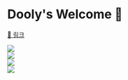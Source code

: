 # Dooly's Welcome 🦖  

[📝 링크](https://baek.dev/doolys-welcome/)  

![](https://github.com/baekdev/doolys-welcome/blob/main/images/preview_1.png)  
![](https://github.com/baekdev/doolys-welcome/blob/main/images/preview_2.png)  
![](https://github.com/baekdev/doolys-welcome/blob/main/images/preview_3.png)    
![](https://github.com/baekdev/doolys-welcome/blob/main/images/preview_4.png)  
